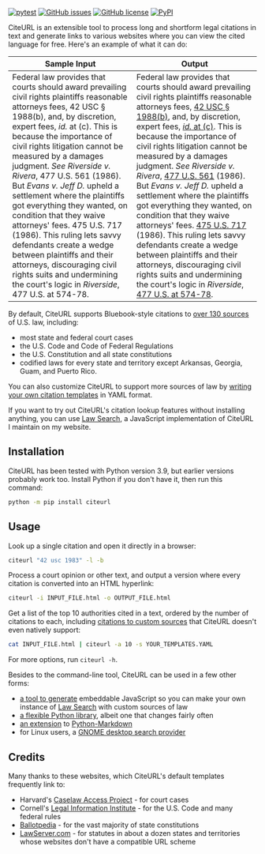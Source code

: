 [![pytest](https://github.com/raindrum/citeurl/actions/workflows/pytest.yml/badge.svg)](https://github.com/raindrum/citeurl/actions/workflows/pytest.yml) [![GitHub issues](https://img.shields.io/github/issues/raindrum/citeurl)](https://github.com/raindrum/citeurl/issues) [![GitHub license](https://img.shields.io/github/license/raindrum/citeurl)](https://github.com/raindrum/citeurl/blob/main/LICENSE.md) [![PyPI](https://img.shields.io/pypi/v/citeurl)](https://pypi.org/project/citeurl/)

CiteURL is an extensible tool to process long and shortform legal citations in text and generate links to various websites where you can view the cited language for free. Here's an example of what it can do:

| Sample Input                                                 | Output                                                       |
| ------------------------------------------------------------ | ------------------------------------------------------------ |
| Federal law provides that courts should award prevailing civil rights plaintiffs reasonable attorneys fees, 42 USC § 1988(b), and, by discretion, expert fees, *id.* at (c). This is because the importance of civil rights litigation cannot be measured by a damages judgment. *See* *Riverside v. Rivera*, 477 U.S. 561 (1986). But *Evans v. Jeff D.* upheld a settlement where the plaintiffs got everything they wanted, on condition that they waive attorneys' fees. 475 U.S. 717 (1986). This ruling lets savvy defendants create a wedge between plaintiffs and their attorneys, discouraging civil rights suits and undermining the court's logic in *Riverside*, 477 U.S. at 574-78. | Federal law provides that courts should award prevailing civil rights plaintiffs reasonable attorneys fees, [42 USC § 1988(b)](https://www.law.cornell.edu/uscode/text/42/1988#b), and, by discretion, expert fees, [*id.* at (c)](https://www.law.cornell.edu/uscode/text/42/1988#c). This is because the importance of civil rights litigation cannot be measured by a damages judgment. *See* *Riverside v. Rivera*, [477 U.S. 561](https://cite.case.law/us/477/561) (1986). But *Evans v. Jeff D.* upheld a settlement where the plaintiffs got everything they wanted, on condition that they waive attorneys' fees. [475 U.S. 717](https://cite.case.law/us/475/717) (1986). This ruling lets savvy defendants create a wedge between plaintiffs and their attorneys, discouraging civil rights suits and undermining the court's logic in *Riverside*, [477 U.S. at 574-78](https://cite.case.law/us/477/561#p574). |

By default, CiteURL supports Bluebook-style citations to [over 130 sources](https://github.com/raindrum/citeurl/blob/main/citeurl/builtin-templates.yaml) of U.S. law, including:

- most state and federal court cases
- the U.S. Code and Code of Federal Regulations
- the U.S. Constitution and all state constitutions
- codified laws for every state and territory except Arkansas, Georgia, Guam, and Puerto Rico.

You can also customize CiteURL to support more sources of law by [writing your own citation templates](https://raindrum.github.io/citeurl/template-yamls/) in YAML format.

If you want to try out CiteURL's citation lookup features without installing anything, you can use [Law Search](https://raindrum.github.io/lawsearch), a JavaScript implementation of CiteURL I maintain on my website.

## Installation

CiteURL has been tested with Python version 3.9, but earlier versions probably work too. Install Python if you don't have it, then run this command:

```bash
python -m pip install citeurl
```

## Usage

Look up a single citation and open it directly in a browser:

```bash
citeurl "42 usc 1983" -l -b
```

Process a court opinion or other text, and output a version where every citation is converted into an HTML hyperlink:

```bash
citeurl -i INPUT_FILE.html -o OUTPUT_FILE.html
```

Get a list of the top 10 authorities cited in a text, ordered by the number of citations to each, including [citations to custom sources](https://raindrum.github.io/citeurl/template-yamls/) that CiteURL doesn't even natively support:

```bash
cat INPUT_FILE.html | citeurl -a 10 -s YOUR_TEMPLATES.YAML
```

For more options, run `citeurl -h`.

Besides to the command-line tool, CiteURL can be used in a few other forms:

- [a tool to generate](https://raindrum.github.io/citeurl/frontends#javascript) embeddable JavaScript so you can make your own instance of [Law Search](https://raindrum.github.io/lawsearch) with custom sources of law
- [a flexible Python library](https://raindrum.github.io/citeurl/library), albeit one that changes fairly often
- [an extension](https://raindrum.github.io/citeurl/frontends#markdown-extension) to [Python-Markdown](https://python-markdown.github.io/)
- for Linux users, a [GNOME desktop search provider](https://extensions.gnome.org/extension/4225/gnome-citeurl-search-provider/)

## Credits

Many thanks to these websites, which CiteURL's default templates frequently link to:

- Harvard's [Caselaw Access Project](https://cite.case.law/) - for court cases
- Cornell's [Legal Information Institute](https://www.law.cornell.edu/) - for the U.S. Code and many federal rules
- [Ballotpedia](https://ballotpedia.org) - for the vast majority of state constitutions
- [LawServer.com](https://www.lawserver.com/tools/laws) - for statutes in about a dozen states and territories whose websites don't have a compatible URL scheme